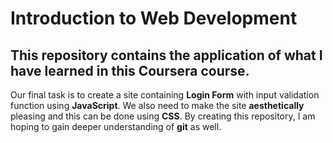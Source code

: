 # Introduction to Web Development
## This repository contains the application of what I have learned in this Coursera course.
Our final task is to create a site containing **Login Form** with input validation function using **JavaScript**.
We also need to make the site **aesthetically** pleasing and this can be done using **CSS**.
By creating this repository, I am hoping to gain deeper understanding of **git** as well.
